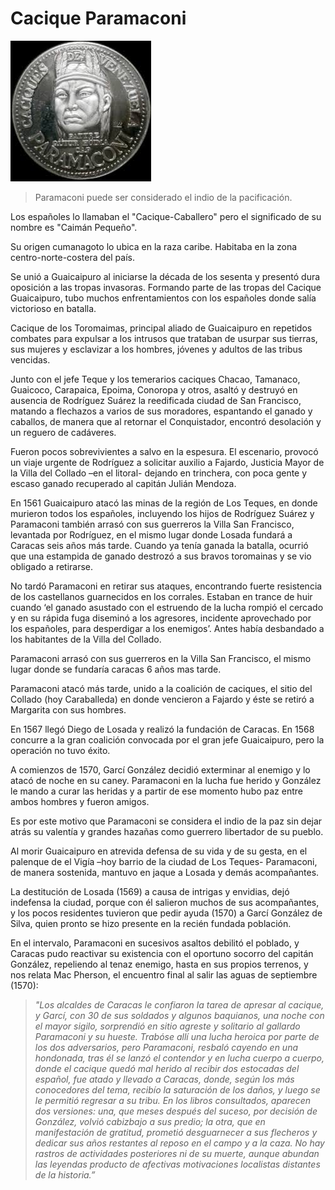 # Cacique Paramaconi

![paramaconi](./img/paramaconi.png)


>Paramaconi puede ser considerado el indio  de la pacificación.

Los españoles lo llamaban el "Cacique-Caballero" pero el significado de su nombre es "Caimán Pequeño".

Su origen cumanagoto lo ubica en la raza caribe. Habitaba en la zona centro-norte-costera del país.

Se unió a Guaicaipuro al iniciarse la década de los sesenta y presentó dura oposición a las tropas invasoras. Formando parte de las tropas del Cacique Guaicaipuro, tubo muchos enfrentamientos con los españoles donde salía victorioso en batalla. 

Cacique de los Toromaimas, principal aliado de Guaicaipuro en repetidos combates para expulsar a los intrusos que trataban de usurpar sus tierras, sus mujeres y esclavizar a los hombres, jóvenes y adultos de las tribus vencidas. 

Junto con el jefe Teque y los temerarios caciques Chacao, Tamanaco, Guaicoco, Carapaica, Epoima, Conoropa y otros, asaltó y destruyó en ausencia de Rodríguez Suárez la reedificada ciudad de San Francisco, matando a flechazos a varios de sus moradores, espantando el ganado y caballos, de manera que al retornar el Conquistador, encontró desolación y un reguero de cadáveres. 

Fueron pocos sobrevivientes a salvo en la espesura. El escenario, provocó un viaje urgente de Rodríguez a solicitar auxilio a Fajardo, Justicia Mayor de la Villa del Collado –en el litoral- dejando en trinchera, con poca gente y escaso ganado recuperado al capitán Julián Mendoza. 

En 1561 Guaicaipuro atacó las minas de la región de Los Teques, en donde murieron todos los españoles, incluyendo los hijos de Rodríguez Suárez y Paramaconi también arrasó con sus guerreros la Villa San Francisco, levantada por Rodríguez, en el mismo lugar donde Losada fundará a Caracas seis años más tarde. Cuando ya tenía ganada la batalla, ocurrió que una estampida de ganado destrozó a sus bravos toromainas y se vio obligado a retirarse.

No tardó Paramaconi en retirar sus ataques, encontrando fuerte resistencia de los castellanos guarnecidos en los corrales. Estaban en trance de huir cuando ‘el ganado asustado con el estruendo de la lucha rompió el cercado y en su rápida fuga diseminó a los agresores, incidente aprovechado por los españoles, para desperdigar a los enemigos’. Antes había desbandado a los habitantes de la Villa del Collado.

Paramaconi arrasó con sus guerreros en la Villa San Francisco, el mismo lugar donde se fundaría caracas 6 años mas tarde. 

Paramaconi atacó más tarde, unido a la coalición de caciques, el sitio del Collado (hoy Caraballeda) en donde vencieron a Fajardo y éste se retiró a Margarita con sus hombres.

En 1567 llegó Diego de Losada y realizó la fundación de Caracas. En 1568 concurre a la gran coalición convocada por el gran jefe Guaicaipuro, pero la operación no tuvo éxito. 

A comienzos de 1570, Garcí González decidió exterminar al enemigo y lo atacó de noche en su caney. Paramaconi en la lucha fue herido y González le mando a curar las heridas y a partir de ese momento hubo paz entre ambos hombres y fueron amigos.

Es por este motivo que Paramaconi se considera el indio de la paz sin dejar atrás su valentía y grandes hazañas como guerrero libertador de su pueblo.

Al morir Guaicaipuro en atrevida defensa de su vida y de su gesta, en el palenque de el Vigía –hoy barrio de la ciudad de Los Teques- Paramaconi, de manera sostenida, mantuvo en jaque a Losada y demás acompañantes. 

La destitución de Losada (1569) a causa de intrigas y envidias, dejó indefensa la ciudad, porque con él salieron muchos de sus acompañantes, y los pocos residentes tuvieron que pedir ayuda (1570) a Garcí González de Silva, quien pronto se hizo presente en la recién fundada población. 

En el intervalo, Paramaconi en sucesivos asaltos debilitó el poblado, y Caracas pudo reactivar su existencia con el oportuno socorro del capitán González, repeliendo al tenaz enemigo, hasta en sus propios terrenos, y nos relata Mac Pherson, el encuentro final al salir las aguas de septiembre (1570): 

>_"Los alcaldes de Caracas le confiaron la tarea de apresar al cacique, y Garcí, con 30 de sus soldados y algunos baquianos, una noche con el mayor sigilo, sorprendió en sitio agreste y solitario al gallardo Paramaconi y su hueste. Trabóse allí una lucha heroica por parte de los dos adversarios, pero Paramaconi, resbaló cayendo en una hondonada, tras él se lanzó el contendor y en lucha cuerpo a cuerpo, donde el cacique quedó mal herido al recibir dos estocadas del español, fue atado y llevado a Caracas, donde, según los más conocedores del tema, recibío la saturación de los daños, y luego se le permitió regresar a su tribu. En los libros consultados, aparecen dos versiones: una, que meses después del suceso, por decisión de González, volvió cabizbajo a sus predio; la otra, que en manifestación de gratitud, prometió desguarnecer a sus flecheros y dedicar sus años restantes al reposo en el campo y a la caza. No hay rastros de actividades posteriores ni de su muerte, aunque abundan las leyendas producto de afectivas motivaciones localistas distantes de la historia.”_
